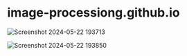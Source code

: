 # image-processiong.github.io


![Screenshot 2024-05-22 193713](https://github.com/harshald007/image-processiong.github.io/assets/121076753/fff7736d-a072-419b-ae82-82a25e959ebd)





![Screenshot 2024-05-22 193850](https://github.com/harshald007/image-processiong.github.io/assets/121076753/9209dd26-41b7-4b0f-9e4b-d75835c8640c)
